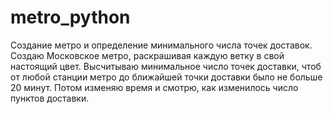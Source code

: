 # metro_python
Создание метро и определение минимального числа точек доставок.
Создаю Московское метро, раскрашивая каждую ветку в свой настоящий цвет. Высчитываю минимальное число точек доставки, чтоб от любой станции метро до ближайшей точки доставки было не больше 20 минут. Потом изменяю время и смотрю, как изменилось число пунктов доставки.
